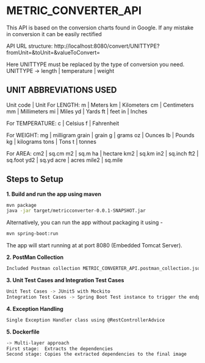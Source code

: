 # METRIC_CONVERTER_API
 This API is based on the conversion charts found in Google. If any mistake in conversion it can be easily rectified
 
 API URL structure: http://localhost:8080/convert/UNITTYPE?fromUnit=&toUnit=&valueToConvert=
 
 Here UNITTYPE must be replaced by the type of conversion you need.
 UNITTYPE -> length | temperature | weight
 
 
## UNIT ABBREVIATIONS USED
Unit code | Unit
For LENGTH:
m | Meters 
km | Kilometers 
cm | Centimeters 
mm | Millimeters 
mi | Miles 
yd | Yards 
ft | feet 
in | Inches

For TEMPERATURE:
c | Celsius 
f | Fahrenheit

For WEIGHT:
mg | milligram 
grain | grain 
g | grams 
oz | Ounces 
lb | Pounds 
kg | kilograms 
tons | Tons 
t | tonnes

For AREA:
cm2 | sq.cm 
m2 | sq.m
ha | hectare 
km2 | sq.km
in2 | sq.inch 
ft2 | sq.foot
yd2 | sq.yd 
acre | acres
mile2 | sq.mile

## Steps to Setup

**1. Build and run the app using maven**

```bash
mvn package
java -jar target/metricconverter-0.0.1-SNAPSHOT.jar

```

Alternatively, you can run the app without packaging it using -

```bash
mvn spring-boot:run
```

The app will start running at at port 8080 (Embedded Tomcat Server).

**2. PostMan Collection**

```bash
Included Postman collection METRIC_CONVERTER_API.postman_collection.json can be imported into Postman for testing purposes
```
**3. Unit Test Cases and Integration Test Cases**

```bash
Unit Test Cases -> JUnit5 with Mockito
Integration Test Cases -> Spring Boot Test instance to trigger the endpoints
```
**4. Exception Handling**

```bash
Single Exception Handler class using @RestControllerAdvice
```
**5. Dockerfile**

```bash
-> Multi-layer approach
First stage:  Extracts the dependencies
Second stage: Copies the extracted dependencies to the final image

